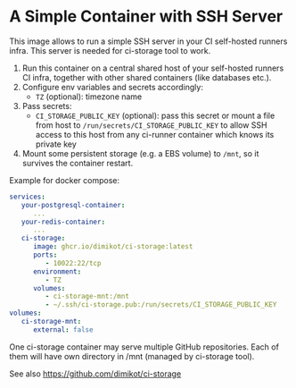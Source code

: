 # A Simple Container with SSH Server

This image allows to run a simple SSH server in your CI self-hosted runners
infra. This server is needed for ci-storage tool to work.

1. Run this container on a central shared host of your self-hosted runners CI
   infra, together with other shared containers (like databases etc.).
2. Configure env variables and secrets accordingly:
   - `TZ` (optional): timezone name
3. Pass secrets:
   - `CI_STORAGE_PUBLIC_KEY` (optional): pass this secret or mount a file from
     host to `/run/secrets/CI_STORAGE_PUBLIC_KEY` to allow SSH access to this
     host from any ci-runner container which knows its private key
4. Mount some persistent storage (e.g. a EBS volume) to `/mnt`, so it survives
   the container restart.

Example for docker compose:

```yml
services:
   your-postgresql-container:
      ...   
   your-redis-container:
      ...   
   ci-storage:
      image: ghcr.io/dimikot/ci-storage:latest
      ports:
         - 10022:22/tcp
      environment:
         - TZ
      volumes:
         - ci-storage-mnt:/mnt
         - ~/.ssh/ci-storage.pub:/run/secrets/CI_STORAGE_PUBLIC_KEY
volumes:
   ci-storage-mnt:
      external: false
```

One ci-storage container may serve multiple GitHub repositories. Each of them
will have own directory in /mnt (managed by ci-storage tool).

See also https://github.com/dimikot/ci-storage

